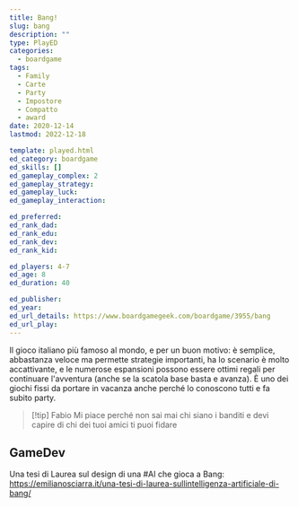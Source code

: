 ```yaml
---
title: Bang!
slug: bang
description: ""
type: PlayED
categories:
  - boardgame
tags:
  - Family
  - Carte
  - Party
  - Impostore
  - Compatto
  - award
date: 2020-12-14
lastmod: 2022-12-18

template: played.html
ed_category: boardgame
ed_skills: []
ed_gameplay_complex: 2
ed_gameplay_strategy: 
ed_gameplay_luck: 
ed_gameplay_interaction: 

ed_preferred: 
ed_rank_dad: 
ed_rank_edu: 
ed_rank_dev: 
ed_rank_kid: 

ed_players: 4-7
ed_age: 8
ed_duration: 40

ed_publisher: 
ed_year: 
ed_url_details: https://www.boardgamegeek.com/boardgame/3955/bang
ed_url_play: 
---
```


Il gioco italiano più famoso al mondo, e per un buon motivo: è semplice, abbastanza veloce ma permette strategie importanti, ha lo scenario è molto accattivante, e le numerose espansioni possono essere ottimi regali per continuare l'avventura (anche se la scatola base basta e avanza).
È uno dei giochi fissi da portare in vacanza anche perché lo conoscono tutti e fa subito party.

> [!tip] Fabio
> Mi piace perché non sai mai chi siano i banditi e devi capire di chi dei tuoi amici ti puoi fidare


## GameDev
Una tesi di Laurea sul design di una #AI che gioca a Bang:  
<https://emilianosciarra.it/una-tesi-di-laurea-sullintelligenza-artificiale-di-bang/>

